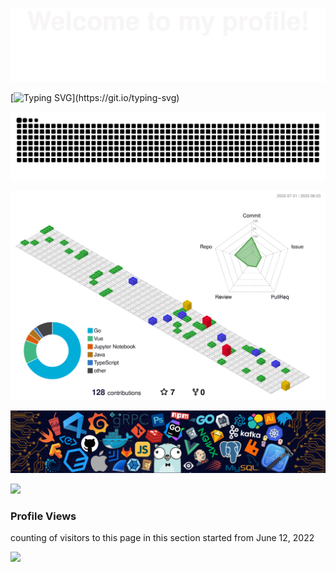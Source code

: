 ![](assets/Bottom_up.svg)

[![Typing SVG](https://readme-typing-svg.demolab.com?font=Fira+Code&pause=1000&color=1DF764&width=435&lines=Hi+there+%F0%9F%91%8B%2C+I+am+ZhiKai;Welcome+to+My+Profile!)](https://git.io/typing-svg)

<picture>
  <source media="(prefers-color-scheme: dark)" srcset="https://raw.githubusercontent.com/PIPIKAI/pipikai/output/github-contribution-grid-snake-dark.svg">
  <source media="(prefers-color-scheme: light)" srcset="https://raw.githubusercontent.com/PIPIKAI/pipikai/output/github-contribution-grid-snake.svg">
  <img alt="github contribution grid snake animation" src="https://raw.githubusercontent.com/PIPIKAI/pipikai/output/github-contribution-grid-snake.svg">
</picture>
<!--   my-header-img -->



![](./profile-3d-contrib/profile-gitblock.svg)

                                                                                                                                                                           

 

<!--   profile-green-animate -->

<!--   grid-snake -->
<!-- ![](https://github.com/BEPb/BEPb/blob/output/github-contribution-grid-snake.svg) -->

  <!-- skyline 
<a href="https://skyline.github.com/BEPb/2022"><img src="./assets/2022.gif" alt="" width="auto" height="auto" /></a> -->


![](./assets/header.png)

<!--  2d history skills -->
<img src="https://cr-skills-chart-widget.azurewebsites.net/api/api?username=pipikai" width="auto"></img>

### Profile Views
counting of visitors to this page in this section started from June 12, 2022

![](https://count.getloli.com/get/@PIPIKAI.github.readme)
</br>
